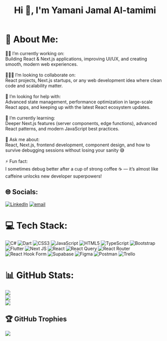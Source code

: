 <h1 align="center">Hi 👋, I'm Yamani Jamal Al-tamimi</h1>

<p align="left"> <a href="https://twitter.com/" target="blank"><img src="https://img.shields.io/twitter/follow/?logo=twitter&style=for-the-badge" alt="" /></a> </p>


# 💫 About Me:
🏴‍☠ I’m currently working on:<br>Building React & Next.js applications, improving UI/UX, and creating smooth, modern web experiences.<br><br>🧑‍🤝‍🧑 I’m looking to collaborate on:<br>React projects, Next.js startups, or any web development idea where clean code and scalability matter.<br><br>🤝 I’m looking for help with:<br>Advanced state management, performance optimization in large-scale React apps, and keeping up with the latest React ecosystem updates.<br><br>🌱 I’m currently learning:<br>Deeper Next.js features (server components, edge functions), advanced React patterns, and modern JavaScript best practices.<br><br>💬 Ask me about:<br>React, Next.js, frontend development, component design, and how to survive debugging sessions without losing your sanity 😅<br><br>⚡ Fun fact:<br>I sometimes debug better after a cup of strong coffee ☕ — it’s almost like caffeine unlocks new developer superpowers!


## 🌐 Socials:
[![LinkedIn](https://img.shields.io/badge/LinkedIn-%230077B5.svg?logo=linkedin&logoColor=white)](https://linkedin.com/in/http://linkedin.com/in/yamani-al-tamimi) [![email](https://img.shields.io/badge/Email-D14836?logo=gmail&logoColor=white)](mailto:yamani5006@gmail.com) 

# 💻 Tech Stack:
![C#](https://img.shields.io/badge/c%23-%23239120.svg?style=for-the-badge&logo=csharp&logoColor=white) ![Dart](https://img.shields.io/badge/dart-%230175C2.svg?style=for-the-badge&logo=dart&logoColor=white) ![CSS3](https://img.shields.io/badge/css3-%231572B6.svg?style=for-the-badge&logo=css3&logoColor=white) ![JavaScript](https://img.shields.io/badge/javascript-%23323330.svg?style=for-the-badge&logo=javascript&logoColor=%23F7DF1E) ![HTML5](https://img.shields.io/badge/html5-%23E34F26.svg?style=for-the-badge&logo=html5&logoColor=white) ![TypeScript](https://img.shields.io/badge/typescript-%23007ACC.svg?style=for-the-badge&logo=typescript&logoColor=white) ![Bootstrap](https://img.shields.io/badge/bootstrap-%238511FA.svg?style=for-the-badge&logo=bootstrap&logoColor=white) ![Flutter](https://img.shields.io/badge/Flutter-%2302569B.svg?style=for-the-badge&logo=Flutter&logoColor=white) ![Next JS](https://img.shields.io/badge/Next-black?style=for-the-badge&logo=next.js&logoColor=white) ![React](https://img.shields.io/badge/react-%2320232a.svg?style=for-the-badge&logo=react&logoColor=%2361DAFB) ![React Query](https://img.shields.io/badge/-React%20Query-FF4154?style=for-the-badge&logo=react%20query&logoColor=white) ![React Router](https://img.shields.io/badge/React_Router-CA4245?style=for-the-badge&logo=react-router&logoColor=white) ![React Hook Form](https://img.shields.io/badge/React%20Hook%20Form-%23EC5990.svg?style=for-the-badge&logo=reacthookform&logoColor=white) ![Supabase](https://img.shields.io/badge/Supabase-3ECF8E?style=for-the-badge&logo=supabase&logoColor=white) ![Figma](https://img.shields.io/badge/figma-%23F24E1E.svg?style=for-the-badge&logo=figma&logoColor=white) ![Postman](https://img.shields.io/badge/Postman-FF6C37?style=for-the-badge&logo=postman&logoColor=white) ![Trello](https://img.shields.io/badge/Trello-%23026AA7.svg?style=for-the-badge&logo=Trello&logoColor=white)
# 📊 GitHub Stats:
![](https://github-readme-stats.vercel.app/api?username=Yamani50006&theme=dark&hide_border=false&include_all_commits=true&count_private=true)<br/>
![](https://nirzak-streak-stats.vercel.app/?user=Yamani50006&theme=dark&hide_border=false)<br/>
![](https://github-readme-stats.vercel.app/api/top-langs/?username=Yamani50006&theme=dark&hide_border=false&include_all_commits=true&count_private=true&layout=compact)

## 🏆 GitHub Trophies
![](https://github-profile-trophy.vercel.app/?username=Yamani50006&theme=radical&no-frame=false&no-bg=false&margin-w=4)

<!-- Proudly created with GPRM ( https://gprm.itsvg.in ) -->
